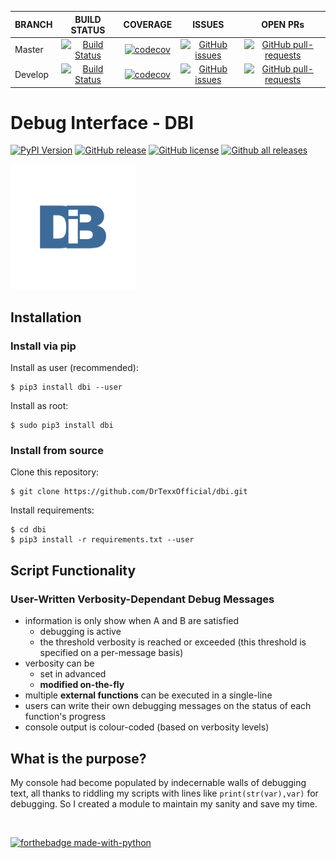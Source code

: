 | BRANCH  | BUILD STATUS | COVERAGE | ISSUES | OPEN PRs |
| ---     | :---:        | :---:    | :---:  | :---:    |
| Master  | [![Build Status](https://travis-ci.org/DrTexxOfficial/dbi.svg?branch=master)](https://travis-ci.org/DrTexxOfficial/dbi) | [![codecov](https://codecov.io/gh/DrTexxOfficial/dbi/branch/master/graph/badge.svg)](https://codecov.io/gh/DrTexxOfficial/dbi) | [![GitHub issues](https://img.shields.io/github/issues/DrTexxOfficial/dbi.svg?branch=master)](https://GitHub.com/DrTexxOfficial/dbi/issues/) | [![GitHub pull-requests](https://img.shields.io/github/issues-pr/DrTexxOfficial/dbi.svg?branch=master)](https://GitHub.com/DrTexxOfficial/dbi/pull/) |
| Develop | [![Build Status](https://travis-ci.org/DrTexxOfficial/dbi.svg?branch=develop)](https://travis-ci.org/DrTexxOfficial/dbi) | [![codecov](https://codecov.io/gh/DrTexxOfficial/dbi/branch/develop/graph/badge.svg)](https://codecov.io/gh/DrTexxOfficial/dbi) | [![GitHub issues](https://img.shields.io/github/issues/DrTexxOfficial/dbi.svg?branch=develop)](https://GitHub.com/DrTexxOfficial/dbi/issues/) | [![GitHub pull-requests](https://img.shields.io/github/issues-pr/DrTexxOfficial/dbi.svg?branch=develop)](https://GitHub.com/DrTexxOfficial/dbi/pull/) |

# Debug Interface - DBI 

[![PyPI Version](https://img.shields.io/pypi/v/dbi.svg)](https://pypi.python.org/pypi/dbi/)
[![GitHub release](https://img.shields.io/github/release/drtexxofficial/dbi.svg)](https://GitHub.com/DrTexxOfficial/dbi/releases/)
[![GitHub license](https://img.shields.io/github/license/DrTexxOfficial/dbi.svg?branch=master)](https://github.com/DrTexxOfficial/dbi/blob/master/LICENSE)
[![Github all releases](https://img.shields.io/github/downloads/DrTexxOfficial/dbi/total.svg)](https://GitHub.com/DrTexxOfficial/dbi/releases/)

<img src="docs/dbi_logo.png" alt="dbi logo" width="200"/>

## Installation
### Install via pip
Install as user (recommended):

    $ pip3 install dbi --user

Install as root:

    $ sudo pip3 install dbi

### Install from source
Clone this repository:

    $ git clone https://github.com/DrTexxOfficial/dbi.git

Install requirements:

    $ cd dbi
    $ pip3 install -r requirements.txt --user
    
## Script Functionality
### User-Written Verbosity-Dependant Debug Messages
- information is only show when A and B are satisfied
    - debugging is active
    - the threshold verbosity is reached or exceeded (this threshold is specified on a per-message basis)
- verbosity can be
    - set in advanced
    - **modified on-the-fly**
- multiple **external functions** can be executed in a single-line
- users can write their own debugging messages on the status of each function's progress
- console output is colour-coded (based on verbosity levels)

## What is the purpose?
My console had become populated by indecernable walls of debugging text, all thanks to riddling my scripts with lines like ``print(str(var),var)`` for debugging.
So I created a module to maintain my sanity and save my time.

<br/>

[![forthebadge made-with-python](http://ForTheBadge.com/images/badges/made-with-python.svg)](https://www.python.org/)
